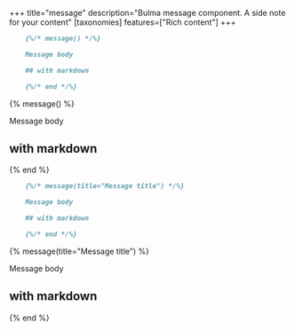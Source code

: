 +++
title="message"
description="Bulma message component. A side note for your content"
[taxonomies]
features=["Rich content"]
+++

```md
    {%/* message() */%}

    Message body

    ## with markdown

    {%/* end */%}
```

{% message() %}

Message body

## with markdown

{% end %}

```md
    {%/* message(title="Message title") */%}

    Message body

    ## with markdown

    {%/* end */%}
```

{% message(title="Message title") %}

Message body

## with markdown

{% end %}
